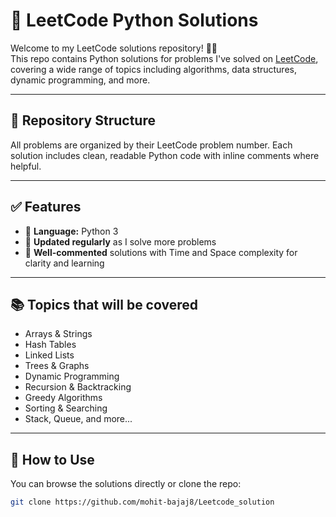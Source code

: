# 🐍 LeetCode Python Solutions

Welcome to my LeetCode solutions repository! 👨‍💻  
This repo contains Python solutions for problems I've solved on [LeetCode](https://leetcode.com/u/mohit_bajaj_08/), covering a wide range of topics including algorithms, data structures, dynamic programming, and more.

---

## 📁 Repository Structure

All problems are organized by their LeetCode problem number.
Each solution includes clean, readable Python code with inline comments where helpful.


---

## ✅ Features

- 🔹 **Language:** Python 3
- 🧠 **Updated regularly** as I solve more problems  
- 💬 **Well-commented** solutions with Time and Space complexity for clarity and learning

---

## 📚 Topics that will be covered

- Arrays & Strings  
- Hash Tables  
- Linked Lists  
- Trees & Graphs  
- Dynamic Programming  
- Recursion & Backtracking  
- Greedy Algorithms  
- Sorting & Searching  
- Stack, Queue, and more...

---

## 🚀 How to Use

You can browse the solutions directly or clone the repo:

```bash
git clone https://github.com/mohit-bajaj8/Leetcode_solution

